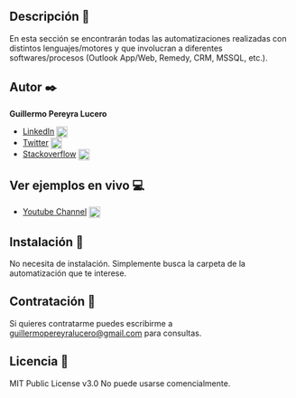 ## Descripción 📝 

En esta sección se encontrarán todas las automatizaciones realizadas con distintos lenguajes/motores y que involucran a diferentes softwares/procesos (Outlook App/Web, Remedy, CRM, MSSQL, etc.).  

## Autor ✒️
**Guillermo Pereyra Lucero**

* [LinkedIn](https://www.linkedin.com/in/guillermo-pereyra/) <a href="https://linkedin.com/in//guillermo-pereyra" target="blank"><img align="center" src="https://raw.githubusercontent.com/rahuldkjain/github-profile-readme-generator/master/src/images/icons/Social/linked-in-alt.svg" alt="/guillermo-pereyra" height="20" width="20" /></a>
* [Twitter](https://twitter.com/gpereyralucero) <a href="https://twitter.com/gpereyralucero" target="blank"><img align="center" src="https://raw.githubusercontent.com/rahuldkjain/github-profile-readme-generator/master/src/images/icons/Social/twitter.svg" alt="gpereyralucero" height="20" width="20" /></a>
* [Stackoverflow](https://stackoverflow.com/users/18136644/) <a href="https://stackoverflow.com/users/18136644" target="blank"><img align="center" src="https://raw.githubusercontent.com/rahuldkjain/github-profile-readme-generator/master/src/images/icons/Social/stack-overflow.svg" alt="18136644" height="20" width="20" /></a>

## Ver ejemplos en vivo 💻
* [Youtube Channel](https://www.youtube.com/channel/UCGAsBAALLf8Qe3aRNK_ireA) <a href="https://www.youtube.com/c/guillermo pereyra" target="blank"><img align="center" src="https://raw.githubusercontent.com/rahuldkjain/github-profile-readme-generator/master/src/images/icons/Social/youtube.svg" alt="guillermo pereyra" height="20" width="20" /></a>

## Instalación 💾 
No necesita de instalación. Simplemente busca la carpeta de la automatización que te interese.
  
## Contratación 📧
Si quieres contratarme puedes escribirme a guillermopereyralucero@gmail.com para consultas.

## Licencia 📄
MIT Public License v3.0
No puede usarse comencialmente.
